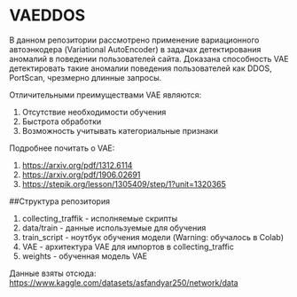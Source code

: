 # VAEDDOS
В данном репозитории рассмотрено применение вариационного автоэнкодера (Variational AutoEncoder) в задачах детектирования аномалий в поведении пользователей сайта.
Доказана способность VAE детектировать такие аномалии поведения пользователей как DDOS, PortScan, чрезмерно длинные запросы.

Отличительными преимуществами VAE являются: 
1. Отсутствие необходимости обучения
2. Быстрота обработки
3. Возможность учитывать категориальные признаки

Подробнее почитать о VAE:
1. https://arxiv.org/pdf/1312.6114
2. https://arxiv.org/pdf/1906.02691
3. https://stepik.org/lesson/1305409/step/1?unit=1320365

##Структура репозитория
1. collecting_traffik - исполняемые скрипты
2. data/train - данные используемые для обучения
3. train_script - ноутбук обучения модели (Warning: обучалось в Colab)
4. VAE - архитектура VAE для импортов в collecting_traffic
5. weights - обученная модель VAE

Данные взяты отсюда: https://www.kaggle.com/datasets/asfandyar250/network/data
